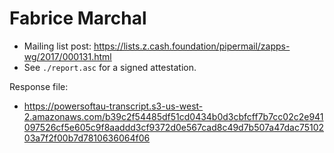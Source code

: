 # Fabrice Marchal

* Mailing list post: <https://lists.z.cash.foundation/pipermail/zapps-wg/2017/000131.html>
* See `./report.asc` for a signed attestation.

Response file:

* https://powersoftau-transcript.s3-us-west-2.amazonaws.com/b39c2f54485df51cd0434b0d3cbfcff7b7cc02c2e941097526cf5e605c9f8aaddd3cf9372d0e567cad8c49d7b507a47dac7510203a7f2f00b7d7810636064f06
